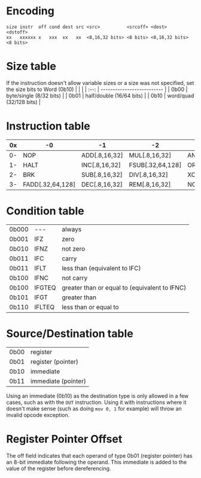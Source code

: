 # Encoding
```
size instr  off cond dest src <src>          <srcoff> <dest>         <dstoff>
xx   xxxxxx x   xxx  xx   xx  <8,16,32 bits> <8 bits> <8,16,32 bits> <8 bits>
```

# Size table
If the instruction doesn't allow variable sizes or a size was not specified, set the size bits to Word (0b10)
|      |                            |
| :--: | -------------------------- |
| 0b00 | byte/single (8/32 bits)    |
| 0b01 | half/double (16/64 bits)   |
| 0b10 | word/quad (32/128 bits)    |

# Instruction table
| 0x  | -0               | -1               | -2               | -3            | -4                    | -5                    | -6               | -7                    | -8               | -9              | -A                | -B               | -C               | -D  | -E                | -F                |
| :-: | ---------------- | ---------------- | ---------------- | ------------- | --------------------- | --------------------- | ---------------- | --------------------- | ---------------- | --------------- | ----------------- | ---------------- | ---------------- | --- | ----------------- | ----------------- |
| 0-  | NOP              | ADD[.8,16,32]    | MUL[.8,16,32]    | AND[.8,16,32] | SLA[.8,16,32]         | SRA[.8,16,32]         | BSE[.8,16,32]    | CMP[.8,16,32]         | JMP              | RJMP[.8,16,32]  | PUSH[.8,16,32]    | IN               | ISE              | MSE | FPUSH[.32,64,128] | FIREM[.32,64,128] |
| 1-  | HALT             | INC[.8,16,32]    | FSUB[.32,64,128] | OR[.8,16,32]  | IMUL[.8,16,32]        | SRL[.8,16,32]         | BCL[.8,16,32]    | MOV[.8,16,32]         | CALL             | RCALL[.8,16,32] | POP[.8,16,32]     | OUT              | ICL              | MCL | FPOP[.32,64,128]  | FICMP[.32,64,128] |
| 2-  | BRK              | SUB[.8,16,32]    | DIV[.8,16,32]    | XOR[.8,16,32] | ROL[.8,16,32]         | ROR[.8,16,32]         | BTS[.8,16,32]    | MOVZ[.8,16,32]        | LOOP             | RLOOP[.8,16,32] | RET               | FREM[.32,64,128] | INT              | TLB | FIMUL[.32,64,128] |                   |
| 3-  | FADD[.32,64,128] | DEC[.8,16,32]    | REM[.8,16,32]    | NOT[.8,16,32] | IDIV[.8,16,32]        | IREM[.8,16,32]        | FMUL[.32,64,128] | ICMP[.8,16,32]        | FDIV[.32,64,128] | RTA[.8,16,32]   | RETI              | FCMP[.32,64,128] | FMOV[.32,64,128] | FLP | FIDIV[.32,64,128] |                   |

# Condition table
|       |        |                                               |
| :---: | ------ | --------------------------------------------- |
| 0b000 | ---    | always                                        |
| 0b001 | IFZ    | zero                                          |
| 0b010 | IFNZ   | not zero                                      |
| 0b011 | IFC    | carry                                         |
| 0b011 | IFLT   | less than (equivalent to IFC)                 |
| 0b100 | IFNC   | not carry                                     |
| 0b100 | IFGTEQ | greater than or equal to (equivalent to IFNC) |
| 0b101 | IFGT   | greater than                                  |
| 0b110 | IFLTEQ | less than or equal to                         |

# Source/Destination table
|      |                     |
| :--: | ------------------- |
| 0b00 | register            |
| 0b01 | register (pointer)  |
| 0b10 | immediate           |
| 0b11 | immediate (pointer) |
Using an immediate (0b10) as the destination type is only allowed in a few cases, such as with the `OUT` instruction. Using it with instructions where it doesn't make sense (such as doing `mov 0, 1` for example) will throw an invalid opcode exception.

# Register Pointer Offset
The off field indicates that each operand of type 0b01 (register pointer) has an 8-bit immediate following the operand.  This immediate is added to the value of the register before dereferencing.
